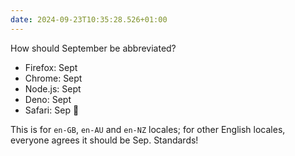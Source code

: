 ```yaml
---
date: 2024-09-23T10:35:28.526+01:00
---
```


How should September be abbreviated?

- Firefox: Sept
- Chrome: Sept
- Node.js: Sept
- Deno: Sept
- Safari: Sep 👀

This is for `en-GB`, `en-AU` and `en-NZ` locales; for other English locales, everyone agrees it should be Sep. Standards!
